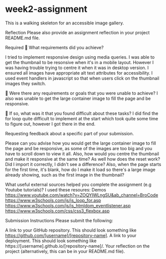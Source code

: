 # week2-assignment
This is a walking skeleton for an accessible image gallery.


Reflection
Please also provide an assignment reflection in your project README.md file.

Required
🎯 What requirements did you achieve?

I tried to implement responsive design using media queries. I was able to get the thumbnail to be resonsive when it's in a mobile layout. However I was having trouble trying to centre it when it was in desktop version. 
I ensured all images have appropriate alt text attributes for accessibility.
I used event handlers in javascript so that when users click on the thumbnail images they switch.

🎯 Were there any requirements or goals that you were unable to achieve?
I also was unable to get the large container image to fill the page and be responsive. 

🎯 If so, what was it that you found difficult about these tasks?
I did find the for loop quite difficult to implement at the start which took quite some time to figure out, however I got there in the end.

Requesting feedback about a specific part of your submission.

Please can you advise how you would get the large container image to fill the page and be responsive, as some of the images are too big and you have to scroll down to view it all. 
Also, how would you centre the thumbnail and make it responsive at the same time?
As well how does the reset work? Did I import it correctly, I didn't see a difference? 
Also, when the page starts for the first time, it's blank, how do I make it load so there's a large image already showing, such as the first image in the thumbnail?

What useful external sources helped you complete the assignment (e.g Youtube tutorials)?
I used these resoures:
Demos
https://www.youtube.com/watch?v=ZOQYIWLngSU&ab_channel=BroCode
https://www.w3schools.com/js/js_loop_for.asp
https://www.w3schools.com/js/js_htmldom_eventlistener.asp
https://www.w3schools.com/css/css3_flexbox.asp


Submission Instructions
Please submit the following:

A link to your GitHub repository. This should look something like https://github.com/[username]/[repository-name].
A link to your deployment. This should look something like https://[username].github.io/[repository-name]/.
Your reflection on the project (alternatively, this can be in your README.md file).